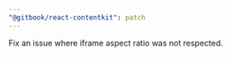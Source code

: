 ```yaml
---
"@gitbook/react-contentkit": patch
---
```


Fix an issue where iframe aspect ratio was not respected.
